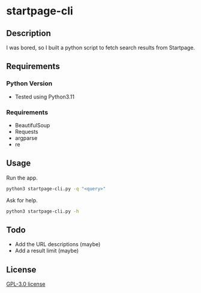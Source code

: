 # startpage-cli

## Description
I was bored, so I built a python script to fetch search results from Startpage.

## Requirements

### Python Version
* Tested using Python3.11

### Requirements
* BeautifulSoup
* Requests
* argparse
* re

## Usage
Run the app.
```sh
python3 startpage-cli.py -q "<query>"
```

Ask for help.
```sh
python3 startpage-cli.py -h
```

## Todo
* Add the URL descriptions (maybe)
* Add a result limit (maybe)

## License

[GPL-3.0 license](./LICENSE.md)